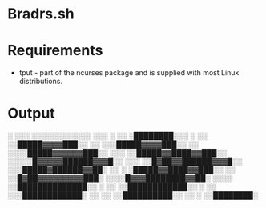 # Bradrs.sh

# Requirements
* tput - part of the ncurses package and is supplied with most Linux distributions.

# Output
  ░ ░░░ ░░░░░░░░░░░░
░░░ ░ ░░ ░████████░░░
 ░ ░░ ░░█████▓▓▓▓███░░
  ░░ ░░░█████▓▓▓▓███░░
░░ ░░░░█████▓▓▓▓▓▓███░░
░░░ ░░█████▓▓████▓▓███░░
 ░░░░░█▓▓▓▓▓██████▓▓▓█░░
░░░ ░░█▓██▓▓██████▓▓▓█░░
   ░░░█████▓██████▓▓██░
░░ ░ ░█████▓▓████▓▓███░░
 ░░ ░░█▓██▓▓▓▓▓▓▓▓▓███░
  ░░░░█▓▓▓████████▓▓██░
░░░░ ░░██████████████░░
 ░ ░░ ░░████████████░░
░ ░░ ░░░████████████░
 ░░ ░░ ░░██████████░░
  ░░ ░  ░░████████░
